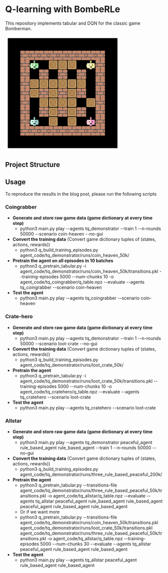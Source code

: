 # Q-learning with BombeRLe
This repository implements tabular and DQN for the classic game Bomberman.

![](figures/1_gameplay.gif)

## Project Structure


## Usage

To reproduce the results in the blog post, please run the following scripts

### Coingrabber

- **Generate and store raw game data (game dictionary at every time step)**
    - python3 main.py play --agents tq_demonstrator --train 1 --n-rounds 50000 --scenario coin-heaven --no-gui
- **Convert the training data** (Convert game dictionary tuples of (states, actions, rewards))
    - python3 q_build_training_episodes.py agent_code/tq_demonstrator/runs/coin_heaven_50k/
- **Pretrain the agent on all episodes in 10 batches**
    - python3 q_pretrain_tabular.py -i agent_code/tq_demonstrator/runs/coin_heaven_50k/transitions.pkl --training-episodes 5000 --num-chunks 10 -o agent_code/tq_coingrabber/q_table.npz --evaluate --agents tq_coingrabber --scenario coin-heaven
- **Test the agent**
    - python3 main.py play --agents tq_coingrabber --scenario coin-heaven


### Crate-hero


- **Generate and store raw game data (game dictionary at every time step)**
    - python3 main.py play --agents tq_demonstrator --train 1 --n-rounds 50000 --scenario loot-crate --no-gui
- **Convert the training data** (Convert game dictionary tuples of (states, actions, rewards))
    - python3 q_build_training_episodes.py agent_code/tq_demonstrator/runs/loot_crate_50k/
- **Pretrain the agent**
    - python3 q_pretrain_tabular.py -i agent_code/tq_demonstrator/runs/loot_crate_50k/transitions.pkl  --training-episodes 5000 --num-chunks 10 -o agent_code/tq_cratehero/q_table.npz --evaluate --agents tq_cratehero --scenario loot-crate
- **Test the agent**
    - python3 main.py play --agents tq_cratehero --scenario loot-crate



### Allstar


- **Generate and store raw game data (game dictionary at every time step)**
    - python3 main.py play --agents tq_demonstrator peaceful_agent rule_based_agent rule_based_agent --train 1 --n-rounds 50000 --no-gui
- **Convert the training data** (Convert game dictionary tuples of (states, actions, rewards))
    - python3 q_build_training_episodes.py agent_code/tq_demonstrator/runs/three_rule_based_peaceful_200k/
- **Pretrain the agent**
    - python3 q_pretrain_tabular.py --transitions-file agent_code/tq_demonstrator/runs/three_rule_based_peaceful_50k/transitions.pkl -o agent_code/tq_allstar/q_table.npz --evaluate --agents tq_allstar peaceful_agent rule_based_agent rule_based_agent
 peaceful_agent rule_based_agent rule_based_agent
    - Or if we want more
    - python3 q_pretrain_tabular.py --transitions-file agent_code/tq_demonstrator/runs/coin_heaven_50k/transitions.pkl agent_code/tq_demonstrator/runs/loot_crate_50k/transitions.pkl agent_code/tq_demonstrator/runs/three_rule_based_peaceful_50k/transitions.pkl -o agent_code/tq_allstar/q_table.npz --training-episodes 5000 --num-chunks 30 --evaluate --agents tq_allstar peaceful_agent rule_based_agent rule_based_agent
- **Test the agent**
    - python3 main.py play --agents tq_allstar peaceful_agent rule_based_agent rule_based_agent

